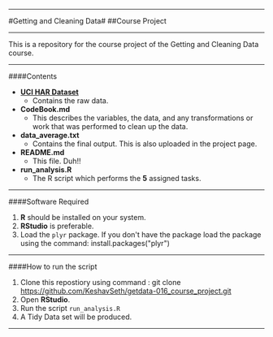 - - -
#Getting and Cleaning Data#
##Course Project
- - -
This is a repository for the course project of the Getting and Cleaning Data course.
_ _ _
####Contents
* [<b>UCI HAR Dataset</b>](https://d396qusza40orc.cloudfront.net/getdata%2Fprojectfiles%2FUCI%20HAR%20Dataset.zip)
    * Contains the raw data.
* <b>CodeBook.md</b>
    * This describes the variables, the data, and any transformations or work that was performed to clean up the data.
*  <b>data_average.txt</b>
    * Contains the final output. This is also uploaded in the project page.
* <b>README.md</b>
    * This file. Duh!!
* <b>run_analysis.R</b>
    * The R script which performs the <b>5</b> assigned tasks.

_ _ _

####Software Required
1. <strong>R</strong> should be installed on your system.
2. <strong>RStudio</strong> is preferable.
3. Load the `plyr` package. If you don't have the package load the package using the command:
        install.packages("plyr")

_ _ _

####How to run the script
1. Clone this repostiory using command :
        git clone https://github.com/KeshavSeth/getdata-016_course_project.git
2. Open <b>RStudio</b>.
3. Run the script `run_analysis.R`
4. A Tidy Data set will be produced.

_ _ _
